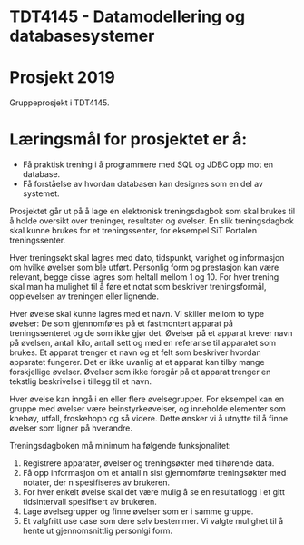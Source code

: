 # TDT4145 - Datamodellering og databasesystemer 
# Prosjekt 2019
Gruppeprosjekt i TDT4145.

# Læringsmål for prosjektet er å:
- Få praktisk trening i å programmere med SQL og JDBC opp mot en database.
- Få forståelse av hvordan databasen kan designes som en del av systemet.

Prosjektet går ut på å lage en elektronisk treningsdagbok som skal brukes til å holde oversikt
over treninger, resultater og øvelser. En slik treningsdagbok skal kunne brukes for et
treningssenter, for eksempel SiT Portalen treningssenter.

Hver treningsøkt skal lagres med dato, tidspunkt, varighet og informasjon om hvilke øvelser
som ble utført. Personlig form og prestasjon kan være relevant, begge disse lagres som
heltall mellom 1 og 10. For hver trening skal man ha mulighet til å føre et notat som
beskriver treningsformål, opplevelsen av treningen eller lignende.

Hver øvelse skal kunne lagres med et navn. Vi skiller mellom to type øvelser: De som
gjennomføres på et fastmontert apparat på treningssenteret og de som ikke gjør det.
Øvelser på et apparat krever navn på øvelsen, antall kilo, antall sett og med en referanse til
apparatet som brukes. Et apparat trenger et navn og et felt som beskriver hvordan apparatet
fungerer. Det er ikke uvanlig at et apparat kan tilby mange forskjellige øvelser. Øvelser som
ikke foregår på et apparat trenger en tekstlig beskrivelse i tillegg til et navn.

Hver øvelse kan inngå i en eller flere øvelsegrupper. For eksempel kan en gruppe med
øvelser være beinstyrkeøvelser, og inneholde elementer som knebøy, utfall, froskehopp og
så videre. Dette ønsker vi å utnytte til å finne øvelser som ligner på hverandre.

Treningsdagboken må minimum ha følgende funksjonalitet:
1. Registrere apparater, øvelser og treningsøkter med tilhørende data.
2. Få opp informasjon om et antall n sist gjennomførte treningsøkter med notater, der n
spesifiseres av brukeren.
3. For hver enkelt øvelse skal det være mulig å se en resultatlogg i et gitt tidsintervall
spesifisert av brukeren.
4. Lage øvelsegrupper og finne øvelser som er i samme gruppe.
5. Et valgfritt use case som dere selv bestemmer. Vi valgte mulighet til å hente ut gjennomsnittlig personlgi form. 

